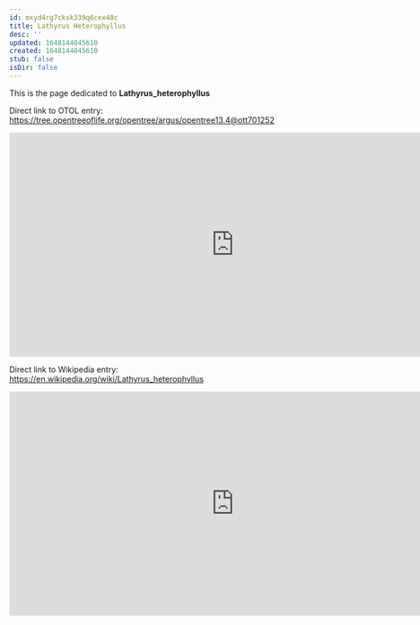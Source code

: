 ```yaml
---
id: mxyd4rg7cksk339q6cex48c
title: Lathyrus Heterophyllus
desc: ''
updated: 1648144045610
created: 1648144045610
stub: false
isDir: false
---
```

This is the page dedicated to **Lathyrus_heterophyllus**


Direct link to OTOL entry: https://tree.opentreeoflife.org/opentree/argus/opentree13.4@ott701252



<html>
    <body>
    <iframe src="https://tree.opentreeoflife.org/opentree/argus/opentree13.4@ott701252"
    width="800" height="400" frameborder="0" allowfullscreen> </iframe>
    </body>
</html>
    


Direct link to Wikipedia entry: https://en.wikipedia.org/wiki/Lathyrus_heterophyllus



<html>
    <body>
    <iframe src="https://en.wikipedia.org/wiki/Lathyrus_heterophyllus"
    width="800" height="400" frameborder="0" allowfullscreen> </iframe>
    </body>
</html>
    
